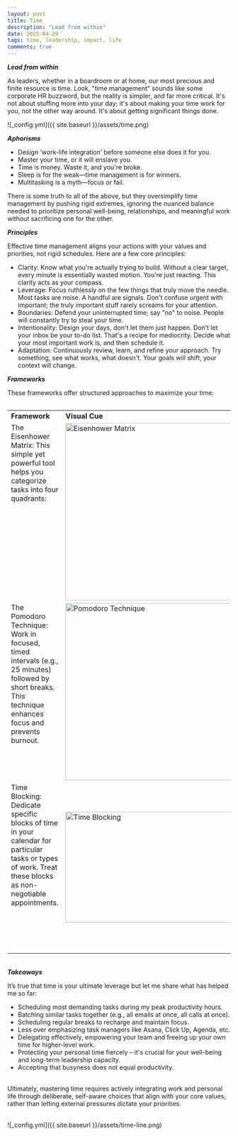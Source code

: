 ```yaml
---
layout: post
title: Time
description: "Lead from within"
date: 2025-04-29
tags: time, leadership, impact, life
comments: true
---
```


***Lead from within***

As leaders, whether in a boardroom or at home, our most precious and finite resource is time. Look, "time management" sounds like some corporate HR buzzword, but the reality is simpler, and far more critical. It's not about stuffing more into your day; it's about making your time work for you, not the other way around. It's about getting significant things done.

![_config.yml]({{ site.baseurl }}/assets/time.png)

***Aphorisms***
* Design ‘work-life integration’ before someone else does it for you.
* Master your time, or it will enslave you.
* Time is money. Waste it, and you're broke.
* Sleep is for the weak—time management is for winners.
* Multitasking is a myth—focus or fail.

There is some truth to all of the above, but they oversimplify time management by pushing rigid extremes, ignoring the nuanced balance needed to prioritize personal well-being, relationships, and meaningful work without sacrificing one for the other.

***Principles***

Effective time management aligns your actions with your values and priorities, not rigid schedules. Here are a few core principles:
* Clarity: Know what you're actually trying to build. Without a clear target, every minute is essentially wasted motion. You're just reacting. This clarity acts as your compass.
* Leverage: Focus ruthlessly on the few things that truly move the needle. Most tasks are noise. A handful are signals. Don't confuse urgent with important; the truly important stuff rarely screams for your attention.
* Boundaries: Defend your uninterrupted time; say "no" to noise. People will constantly try to steal your time.
* Intentionality: Design your days, don't let them just happen. Don’t let your inbox be your to-do list. That's a recipe for mediocrity. Decide what your most important work is, and then schedule it.
* Adaptation: Continuously review, learn, and refine your approach. Try something, see what works, what doesn't. Your goals will shift, your context will change.

***Frameworks***

These frameworks offer structured approaches to maximize your time:

<table style="border: 0px; padding: 15px 0 0 0;">
  <tr>
    <td style="width: 30%; vertical-align: top; font-weight: bold;">Framework</td>
    <td style="width: 50%; font-weight: bold;">Visual Cue</td>
    <td style="width: 50%; font-weight: bold;">Takeaway</td>
  </tr>
  <tr>
    <td style="width: 30%; vertical-align: top;">
      The Eisenhower Matrix: This simple yet powerful tool helps you categorize tasks into four quadrants:
    </td>
    <td style="width: 50%">
      <img src="{{ site.baseurl }}/assets/eisenhower-matrix.webp" alt="Eisenhower Matrix" title="Eisenhower Matrix" width="400" height="400" />
    </td>
    <td style="width: 20%">
      Leaders spend most of their time in the "Schedule" quadrant, proactively building for the future and investing in growth.
    </td>
  </tr>
  <tr>
    <td style="width: 30%; vertical-align: top;">
      The Pomodoro Technique: Work in focused, timed intervals (e.g., 25 minutes) followed by short breaks. This technique enhances focus and prevents burnout.
    </td>
    <td style="width: 50%">
      <img src="{{ site.baseurl }}/assets/pomodoro-technique.png" alt="Pomodoro Technique" title="Pomodoro Technique" width="400" height="400" />
    </td>
    <td style="width: 20%">
      Encourage your teams to use this for focused work, and model it yourself during deep work sessions.
    </td>
  </tr>
  <tr>
    <td style="width: 30%; vertical-align: top;">
      Time Blocking: Dedicate specific blocks of time in your calendar for particular tasks or types of work. Treat these blocks as non-negotiable appointments.
    </td>
    <td style="width: 50%">
      <img src="{{ site.baseurl }}/assets/time-blocking.png" alt="Time Blocking" title="Time Blocking" width="447" height="250" />
    </td>
    <td style="width: 20%">
      This is crucial for leaders who need to juggle strategic thinking, meetings, and individual work. Block out time for planning, one-on-ones, and even personal reflection.
    </td>
  </tr>
</table>

\
***Takeaways***

It’s true that time is your ultimate leverage but let me share what has helped me so far:
* Scheduling most demanding tasks during my peak productivity hours.
* Batching similar tasks together (e.g., all emails at once, all calls at once).
* Scheduling regular breaks to recharge and maintain focus.
* Less over emphasizing task managers like Asana, Click Up, Agenda, etc.
* Delegating effectively, empowering your team and freeing up your own time for higher-level work.
* Protecting your personal time fiercely – it's crucial for your well-being and long-term leadership capacity.
* Accepting that busyness does not equal productivity.

\
Ultimately, mastering time requires actively integrating work and personal life through deliberate, self-aware choices that align with your core values, rather than letting external pressures dictate your priorities.

\
![_config.yml]({{ site.baseurl }}/assets/time-line.png)
